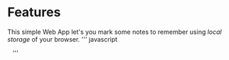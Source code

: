# Features
This simple Web App let's you mark some notes to remember using *local storage* of your browser.
''' javascript
 <script>
        function getNote(){
            if(localStorage.getItem('note')){
                var note=localStorage.getItem('note');
            }else{
                var note='What do you want to remember?';  
            }
            document.getElementById('note').innerHTML=note;
            
        }
        function saveNote(id){
            var note=document.getElementById('note').innerHTML;
            localStorage.setItem('note',note);
        }
        
        function clearNote(){
            clear: localStorage.clear();
            return false;
        }
    </script>
    '''
